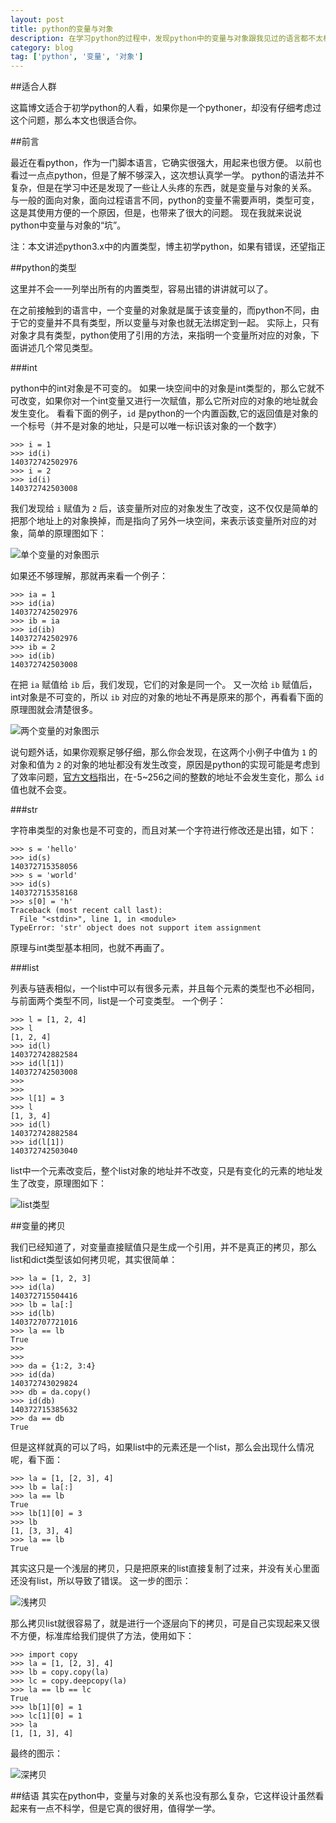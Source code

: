 ```yaml
---
layout: post
title: python的变量与对象
description: 在学习python的过程中，发现python中的变量与对象跟我见过的语言都不太相同，有很多地方容易出错，在此详细记录一下
category: blog
tag: ['python', '变量', '对象']
---
```


##适合人群

这篇博文适合于初学python的人看，如果你是一个pythoner，却没有仔细考虑过这个问题，那么本文也很适合你。


##前言

最近在看python，作为一门脚本语言，它确实很强大，用起来也很方便。
以前也看过一点点python，但是了解不够深入，这次想认真学一学。
python的语法并不复杂，但是在学习中还是发现了一些让人头疼的东西，就是变量与对象的关系。
与一般的面向对象，面向过程语言不同，python的变量不需要声明，类型可变，这是其使用方便的一个原因，但是，也带来了很大的问题。
现在我就来说说python中变量与对象的“坑”。

注：本文讲述python3.x中的内置类型，博主初学python，如果有错误，还望指正


##python的类型

这里并不会一一列举出所有的内置类型，容易出错的讲讲就可以了。

在之前接触到的语言中，一个变量的对象就是属于该变量的，而python不同，由于它的变量并不具有类型，所以变量与对象也就无法绑定到一起。
实际上，只有对象才具有类型，python使用了引用的方法，来指明一个变量所对应的对象，下面讲述几个常见类型。

###int

python中的int对象是不可变的。
如果一块空间中的对象是int类型的，那么它就不可改变，如果你对一个int变量又进行一次赋值，那么它所对应的对象的地址就会发生变化。
看看下面的例子，`id` 是python的一个内置函数,它的返回值是对象的一个标号（并不是对象的地址，只是可以唯一标识该对象的一个数字）

	>>> i = 1
	>>> id(i)
	140372742502976
	>>> i = 2
	>>> id(i)
	140372742503008

我们发现给 `i` 赋值为 `2` 后，该变量所对应的对象发生了改变，这不仅仅是简单的把那个地址上的对象换掉，而是指向了另外一块空间，来表示该变量所对应的对象，简单的原理图如下：

![单个变量的对象图示](/images/python的变量与对象/int.png)

如果还不够理解，那就再来看一个例子：


	>>> ia = 1
	>>> id(ia)
	140372742502976
	>>> ib = ia
	>>> id(ib)
	140372742502976
	>>> ib = 2
	>>> id(ib)
	140372742503008

在把 `ia` 赋值给 `ib` 后，我们发现，它们的对象是同一个。
又一次给 `ib` 赋值后，int对象是不可变的，所以 `ib` 对应的对象的地址不再是原来的那个，再看看下面的原理图就会清楚很多。

![两个变量的对象图示](/images/python的变量与对象/intab.png)

说句题外话，如果你观察足够仔细，那么你会发现，在这两个小例子中值为 `1` 的对象和值为 `2` 的对象的地址都没有发生改变，原因是python的实现可能是考虑到了效率问题，[官方文档][1]指出，在-5~256之间的整数的地址不会发生变化，那么 `id` 值也就不会变。

###str

字符串类型的对象也是不可变的，而且对某一个字符进行修改还是出错，如下：

	>>> s = 'hello'
	>>> id(s)
	140372715358056
	>>> s = 'world'
	>>> id(s)
	140372715358168
	>>> s[0] = 'h'
	Traceback (most recent call last):
	  File "<stdin>", line 1, in <module>
	TypeError: 'str' object does not support item assignment

原理与int类型基本相同，也就不再画了。

###list

列表与链表相似，一个list中可以有很多元素，并且每个元素的类型也不必相同，与前面两个类型不同，list是一个可变类型。
一个例子：

	>>> l = [1, 2, 4]
	>>> l
	[1, 2, 4]
	>>> id(l)
	140372742882584
	>>> id(l[1])
	140372742503008
	>>>
	>>>
	>>> l[1] = 3
	>>> l
	[1, 3, 4]
	>>> id(l)
	140372742882584
	>>> id(l[1])
	140372742503040

list中一个元素改变后，整个list对象的地址并不改变，只是有变化的元素的地址发生了改变，原理图如下：

![list类型](/images/python的变量与对象/list.png)

##变量的拷贝

我们已经知道了，对变量直接赋值只是生成一个引用，并不是真正的拷贝，那么list和dict类型该如何拷贝呢，其实很简单：

	>>> la = [1, 2, 3]
	>>> id(la)
	140372715504416
	>>> lb = la[:]
	>>> id(lb)
	140372707721016
	>>> la == lb
	True
	>>>
	>>>
	>>> da = {1:2, 3:4}
	>>> id(da)
	140372743029824
	>>> db = da.copy()
	>>> id(db)
	140372715385632
	>>> da == db
	True

但是这样就真的可以了吗，如果list中的元素还是一个list，那么会出现什么情况呢，看下面：


	>>> la = [1, [2, 3], 4]
	>>> lb = la[:]
	>>> la == lb
	True
	>>> lb[1][0] = 3
	>>> lb
	[1, [3, 3], 4]
	>>> la == lb
	True

其实这只是一个浅层的拷贝，只是把原来的list直接复制了过来，并没有关心里面还没有list，所以导致了错误。
这一步的图示：

![浅拷贝](/images/python的变量与对象/shallowcopy.png)

那么拷贝list就很容易了，就是进行一个逐层向下的拷贝，可是自己实现起来又很不方便，标准库给我们提供了方法，使用如下：


	>>> import copy
	>>> la = [1, [2, 3], 4]
	>>> lb = copy.copy(la)
	>>> lc = copy.deepcopy(la)
	>>> la == lb == lc
	True
	>>> lb[1][0] = 1
	>>> lc[1][0] = 1
	>>> la
	[1, [1, 3], 4]

最终的图示：

![深拷贝](/images/python的变量与对象/deepcopy.png)

##结语
其实在python中，变量与对象的关系也没有那么复杂，它这样设计虽然看起来有一点不科学，但是它真的很好用，值得学一学。

[1]: http://docs.python.org/2/c-api/int.html#PyInt_FromLong "python的官方文档"
